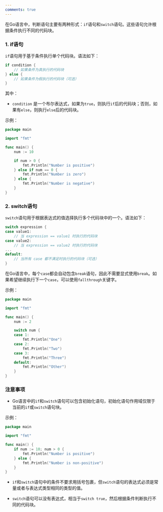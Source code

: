 ```yaml
---
comments: true
---
```


在Go语言中，判断语句主要有两种形式：`if`语句和`switch`语句。这些语句允许根据条件执行不同的代码块。

### 1. if语句

`if`语句用于基于条件执行单个代码块。语法如下：

```go
if condition {
    // 如果条件为真执行的代码块
} else {
    // 如果条件为假执行的代码块（可选）
}
```

其中：

- `condition` 是一个布尔表达式，如果为`true`，则执行`if`后的代码块；否则，如果有`else`，则执行`else`后的代码块。

示例：

```go
package main

import "fmt"

func main() {
    num := 10

    if num > 0 {
        fmt.Println("Number is positive")
    } else if num == 0 {
        fmt.Println("Number is zero")
    } else {
        fmt.Println("Number is negative")
    }
}
```

### 2. switch语句

`switch`语句用于根据表达式的值选择执行多个代码块中的一个。语法如下：

```go
switch expression {
case value1:
    // 当 expression == value1 时执行的代码块
case value2:
    // 当 expression == value2 时执行的代码块
...
default:
    // 当所有 case 都不满足时执行的代码块（可选）
}
```

在Go语言中，每个`case`都会自动包含`break`语句，因此不需要显式使用`break`。如果希望继续执行下一个`case`，可以使用`fallthrough`关键字。

示例：

```go
package main

import "fmt"

func main() {
    num := 2

    switch num {
    case 1:
        fmt.Println("One")
    case 2:
        fmt.Println("Two")
    case 3:
        fmt.Println("Three")
    default:
        fmt.Println("Other")
    }
}
```

### 注意事项

- Go语言中的`if`和`switch`语句可以包含初始化语句，初始化语句作用域仅限于当前的`if`或`switch`语句块。
  
示例：

```go
package main

import "fmt"

func main() {
    if num := 10; num > 0 {
        fmt.Println("Number is positive")
    } else {
        fmt.Println("Number is non-positive")
    }
}
```

- `if`和`switch`语句中的条件不要求用括号包裹，但`switch`语句的表达式必须是常量或者与表达式类型相同的类型的值。

- `switch`语句可以没有表达式，相当于`switch true`，然后根据条件判断执行不同的代码块。